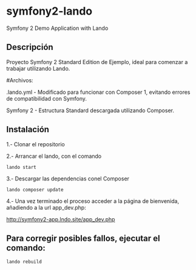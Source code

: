 # symfony2-lando
Symfony 2 Demo Application with Lando

Descripción
----------------
Proyecto Symfony 2 Standard Edition de Ejemplo, ideal para comenzar a trabajar utilizando Lando.

#Archivos:

.lando.yml - Modificado para funcionar con Composer 1, evitando errores de compatibilidad con Symfony.

Symfony 2 - Estructura Standard descargada utilizando Composer.


Instalación
----------------
1.- Clonar el repositorio

2.- Arrancar el lando, con el comando

    lando start

3.- Descargar las dependencias conel Composer

    lando composer update
	
4.- Una vez terminado el proceso acceder a la página de bienvenida, añadiendo a la url app_dev.php:

http://symfony2-app.lndo.site/app_dev.php
	
## Para corregir posibles fallos, ejecutar el comando:

	lando rebuild